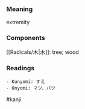 ### Meaning

extremity

### Components

[[Radicals/木|木]]: tree; wood

### Readings

```
- Kunyomi: すえ
- Onyomi: マツ、バツ
```

#kanji